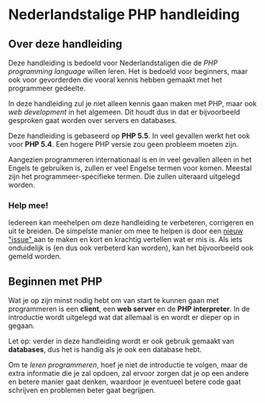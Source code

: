# Nederlandstalige PHP handleiding

## Over deze handleiding
Deze handleiding is bedoeld voor Nederlandstaligen die de *PHP programming language* willen leren. Het is bedoeld voor beginners, maar ook voor gevorderden die vooral kennis hebben gemaakt met het programmeer gedeelte.

In deze handleiding zul je niet alleen kennis gaan maken met PHP, maar ook *web development* in het algemeen. Dit houdt dus in dat er bijvoorbeeld gesproken gaat worden over servers en databases.

Deze handleiding is gebaseerd op **PHP 5.5**. In veel gevallen werkt het ook voor **PHP 5.4**. Een hogere PHP versie zou geen probleem moeten zijn.

Aangezien programmeren internationaal is en in veel gevallen alleen in het Engels te gebruiken is, zullen er veel Engelse termen voor komen. Meestal zijn het programmeer-specifieke termen. Die zullen uiteraard uitgelegd worden.

### Help mee!
Iedereen kan meehelpen om deze handleiding te verbeteren, corrigeren en uit te breiden. De simpelste manier om mee te helpen is door een [nieuw "issue" ](https://github.com/pedzed/Nederlandse-PHP-handleiding/issues) aan te maken en kort en krachtig vertellen wat er mis is. Als iets onduidelijk is (en dus ook verbeterd kan worden), kan het bijvoorbeeld ook gemeld worden.

## Beginnen met PHP
Wat je op zijn minst nodig hebt om van start te kunnen gaan met programmeren is een **client**, een **web server** en de **PHP interpreter**. In de introductie wordt uitgelegd wat dat allemaal is en wordt er dieper op in gegaan.

Let op: verder in deze handleiding wordt er ook gebruik gemaakt van **databases**, dus het is handig als je ook een database hebt.

Om te *leren programmeren*, hoef je niet de introductie te volgen, maar de extra informatie die je zal opdoen, zal ervoor zorgen dat je op een andere en betere manier gaat denken, waardoor je eventueel betere code gaat schrijven en problemen beter gaat begrijpen.
